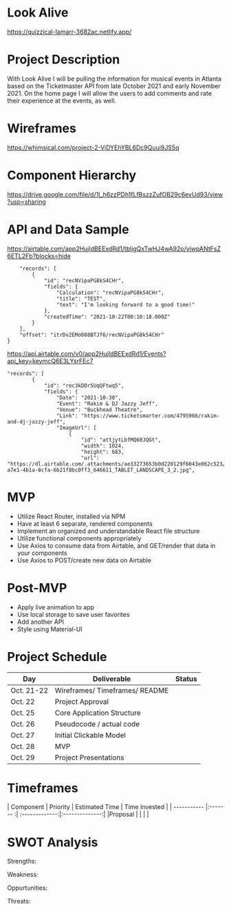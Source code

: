 # Look Alive
https://quizzical-lamarr-3682ac.netlify.app/

# Project Description
With Look Alive I will be pulling the information for musical events in Atlanta based on the Ticketmaster API from late October 2021 and early November 2021. On the home page I will allow the users to add comments and rate their experience at the events, as well.

# Wireframes
https://whimsical.com/project-2-ViDYEhYBL6Dc9Quui9JS5q

# Component Hierarchy
https://drive.google.com/file/d/1l_h6zzPDh1fLfBszzZufOB29c6evUd93/view?usp=sharing

# API and Data Sample
https://airtable.com/app2HujIdBEExdRd1/tbljgQxTwHJ4wA92o/viwpANtFsZ6ETL2Fb?blocks=hide

```{
    "records": [
        {
            "id": "recNVipaPG8kS4CHr",
            "fields": {
                "Calculation": "recNVipaPG8kS4CHr",
                "title": "TEST",
                "text": "I'm looking forward to a good time!"
            },
            "createdTime": "2021-10-22T00:10:18.000Z"
        }
    ],
    "offset": "itrDv2EMo088BTJf6/recNVipaPG8kS4CHr"
}
```

https://api.airtable.com/v0/app2HujIdBEExdRd1/Events?api_key=keymcQ6E3LYsrFEc7

```{
"records": [
        {
            "id": "rec3kDDr5UqQFtwq5",
            "fields": {
                "Date": "2021-10-30",
                "Event": "Rakim & DJ Jazzy Jeff",
                "Venue": "Buckhead Theatre",
                "Link": "https://www.ticketsmarter.com/4795966/rakim-and-dj-jazzy-jeff",
                "ImageUrl": [
                    {
                        "id": "attjytLbfMQ60JQGt",
                        "width": 1024,
                        "height": 683,
                        "url": "https://dl.airtable.com/.attachments/ae33273653b0d220129f6043e062c523/ff03d5a5/1b1ef98f-a7e1-4b1a-8cfa-6b21f8bc0ff3_646611_TABLET_LANDSCAPE_3_2.jpg",
```
# MVP
* Utilize React Router, installed via NPM
* Have at least 6 separate, rendered components
* Implement an organized and understandable React file structure
* Utilize functional components appropriately
* Use Axios to consume data from Airtable, and GET/render that data in your components
* Use Axios to POST/create new data on Airtable

# Post-MVP
* Apply live animation to app
* Use local storage to save user favorites
* Add another API
* Style using Material-UI

# Project Schedule
|  Day        |     Deliverable               |    Status   |
| ----------- |-------------------------------| :----------:|
|Oct. 21-22   | Wireframes/ Timeframes/ README|             |
|Oct. 22      | Project Approval              |             |
|Oct. 25      | Core Application Structure    |             |
|Oct. 26      | Pseudocode / actual code      |             |
|Oct. 27      | Initial Clickable Model       |             |
|Oct. 28      | MVP                           |             |
|Oct. 29      | Project Presentations         |             |

# Timeframes
| Component   | Priority | Estimated Time | Time Invested  |
| ----------- |:------- :| :-------------:|:--------------:|
|Proposal     |          |                |                |


# SWOT Analysis

Strengths:


Weakness:


Oppurtunities:


Threats:

